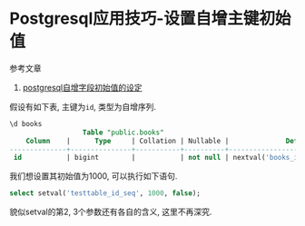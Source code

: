 # Postgresql应用技巧-设置自增主键初始值

参考文章

1. [postgresql自增字段初始值的设定](https://my.oschina.net/justdo/blog/125042)

假设有如下表, 主键为`id`, 类型为自增序列.

```sql
\d books
                  Table "public.books"
    Column    |      Type     | Collation | Nullable |              Default
--------------+---------------+-----------+----------+-----------------------------------
 id           | bigint        |           | not null | nextval('books_id_seq'::regclass)
```

我们想设置其初始值为1000, 可以执行如下语句.

```sql
select setval('testtable_id_seq', 1000, false);
```

貌似setval的第2, 3个参数还有各自的含义, 这里不再深究.